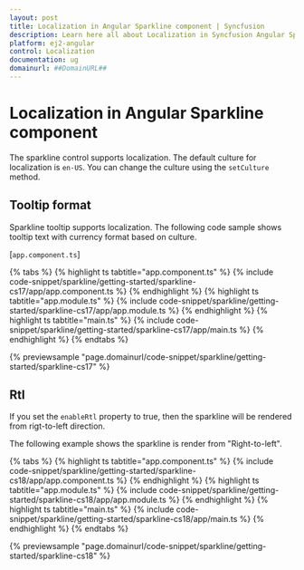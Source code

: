 ```yaml
---
layout: post
title: Localization in Angular Sparkline component | Syncfusion
description: Learn here all about Localization in Syncfusion Angular Sparkline component of Syncfusion Essential JS 2 and more.
platform: ej2-angular
control: Localization 
documentation: ug
domainurl: ##DomainURL##
---
```


# Localization in Angular Sparkline component

The sparkline control supports localization. The default culture for localization is `en-US`. You can change the culture using the `setCulture` method.

<!-- markdownlint-disable MD009 -->

## Tooltip format

Sparkline tooltip supports localization. The following code sample shows tooltip text with currency format based on culture.

[`app.component.ts`]

{% tabs %}
{% highlight ts tabtitle="app.component.ts" %}
{% include code-snippet/sparkline/getting-started/sparkline-cs17/app/app.component.ts %}
{% endhighlight %}
{% highlight ts tabtitle="app.module.ts" %}
{% include code-snippet/sparkline/getting-started/sparkline-cs17/app/app.module.ts %}
{% endhighlight %}
{% highlight ts tabtitle="main.ts" %}
{% include code-snippet/sparkline/getting-started/sparkline-cs17/app/main.ts %}
{% endhighlight %}
{% endtabs %}
  
{% previewsample "page.domainurl/code-snippet/sparkline/getting-started/sparkline-cs17" %}

## Rtl

If you set the `enableRtl` property to true, then the sparkline will be rendered from rigt-to-left direction.

The following example shows the sparkline is render from "Right-to-left".

{% tabs %}
{% highlight ts tabtitle="app.component.ts" %}
{% include code-snippet/sparkline/getting-started/sparkline-cs18/app/app.component.ts %}
{% endhighlight %}
{% highlight ts tabtitle="app.module.ts" %}
{% include code-snippet/sparkline/getting-started/sparkline-cs18/app/app.module.ts %}
{% endhighlight %}
{% highlight ts tabtitle="main.ts" %}
{% include code-snippet/sparkline/getting-started/sparkline-cs18/app/main.ts %}
{% endhighlight %}
{% endtabs %}
  
{% previewsample "page.domainurl/code-snippet/sparkline/getting-started/sparkline-cs18" %}